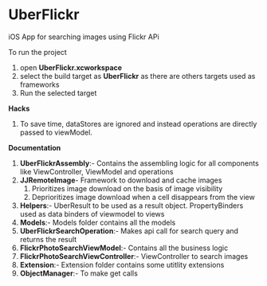 # UberFlickr
iOS App for searching images using Flickr APi

To run the project 
1. open **UberFlickr.xcworkspace**
2. select the build target as **UberFlickr** as there are others targets used as frameworks
3. Run the selected target

**Hacks**
1. To save time, dataStores are ignored and instead operations are directly passed to viewModel.

**Documentation**
1. **UberFlickrAssembly**:- Contains the assembling logic for all components like ViewController, ViewModel and operations
2. **JJRemoteImage**- Framework to download and cache images
   1. Prioritizes image download on the basis of image visibility
   2. Deprioritizes image download when a cell disappears from the view
3. **Helpers**:- UberResult to be used as a result object. PropertyBinders used as data binders of viewmodel to views
4. **Models**:- Models folder contains all the models
5. **UberFlickrSearchOperation**:- Makes api call for search query and returns the result
6. **FlickrPhotoSearchViewModel**:- Contains all the business logic
7. **FlickrPhotoSearchViewController**:- ViewController to search images
8. **Extension**:- Extension folder contains some utitlity extensions
9. **ObjectManager**:- To make get calls
